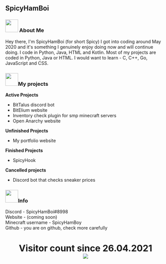 ## SpicyHamBoi

<p align="center">
  <h3> <img src="https://emojis.slackmojis.com/emojis/images/1615699682/20440/fox_snacking.png?1615699682" width="40"/> About Me </h3>
</p>

Hey there, I'm SpicyHamBoi (for short Spicy) I got into coding around May 2020 and it's something I genuinely enjoy doing now and will continue doing. I code in Python, Java, HTML and Kotlin. Most of my projects are coded in Python, Java or HTML. I would want to learn - C, C++, Go, JavaScript and CSS.

<p align="center">
  <h3> <img src="https://emojis.slackmojis.com/emojis/images/1615699682/20440/fox_snacking.png?1615699682" width="40"/>My projects</h3>
</p>

**Active Projects** <br>
- BitTalus discord bot
- BitElium website
- Inventory check plugin for smp minecraft servers
- Open Anarchy website


**Unfinished Projects** <br>
- My portfolio website

**Finished Projects** <br>
- SpicyHook


**Cancelled projects** <br>
- Discord bot that checks sneaker prices

<p align="center">
  <h3> <img src="https://emojis.slackmojis.com/emojis/images/1615699682/20440/fox_snacking.png?1615699682" width="40"/>Info</h3>
</p>

Discord - SpicyHamBoi#8998 <br />
Website - (coming soon)<br />
Minecraft username - SpicyHamBoy <br />
Github - you are on github, check more carefully<br />


<p> 
  <h1 align="center">Visitor count since 26.04.2021<br>
  <img src="https://profile-counter.glitch.me/SpicyHamboi/count.svg" />
    </h1>
</p>

